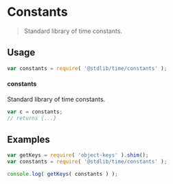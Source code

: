 # Constants

> Standard library of time constants.

<section class="usage">

## Usage

```javascript
var constants = require( '@stdlib/time/constants' );
```

#### constants

Standard library of time constants.

```javascript
var c = constants;
// returns {...}
```

</section>

<!-- /.usage -->

<section class="examples">

## Examples

<!-- TODO: better examples -->

```javascript
var getKeys = require( 'object-keys' ).shim();
var constants = require( '@stdlib/time/constants' );

console.log( getKeys( constants ) );
```

</section>

<!-- /.examples -->

<section class="links">

</section>

<!-- /.links -->
